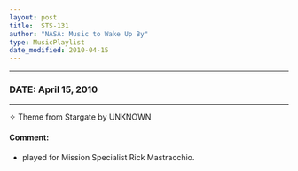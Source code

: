 ```yaml
---
layout: post
title:  STS-131
author: "NASA: Music to Wake Up By"
type: MusicPlaylist
date_modified: 2010-04-15
---
```


----
### DATE: April 15, 2010
----
✧ Theme from Stargate by UNKNOWN

#### Comment:
* played for Mission Specialist Rick Mastracchio.
